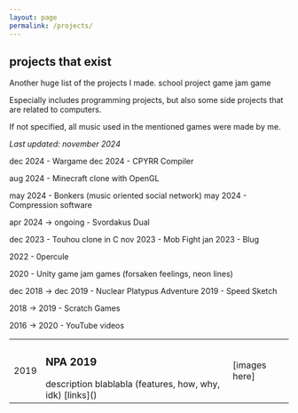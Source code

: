```yaml
---
layout: page
permalink: /projects/
---
```


## projects that exist

Another huge list of the projects I made. <span class="tag-school">school project</span> <span class="tag-school">game jam</span> <span class="tag-school">game</span>

Especially includes programming projects, but also some side projects that are related to computers.

If not specified, all music used in the mentioned games were made by me.

*Last updated: november 2024*

dec 2024 - Wargame
dec 2024 - CPYRR Compiler

aug 2024 - Minecraft clone with OpenGL

may 2024 - Bonkers (music oriented social network)
may 2024 - Compression software

apr 2024 -> ongoing - Svordakus Dual

dec 2023 - Touhou clone in C
nov 2023 - Mob Fight
jan 2023 - Blug
  
2022 - 0percule

2020 - Unity game jam games (forsaken feelings, neon lines)

dec 2018 -> dec 2019 - Nuclear Platypus Adventure
2019 - Speed Sketch

2018 -> 2019 - Scratch Games

2016 -> 2020 - YouTube videos

<table>

<tr>
    <td>
    2019
    </td>
    <td>
    <h3>NPA <span class="proDate">2019</span></h3>
    description blablabla (features, how, why, idk)
    [links]()
    </td>
    <td>
    [images here]
    </td>
</tr>

</table>